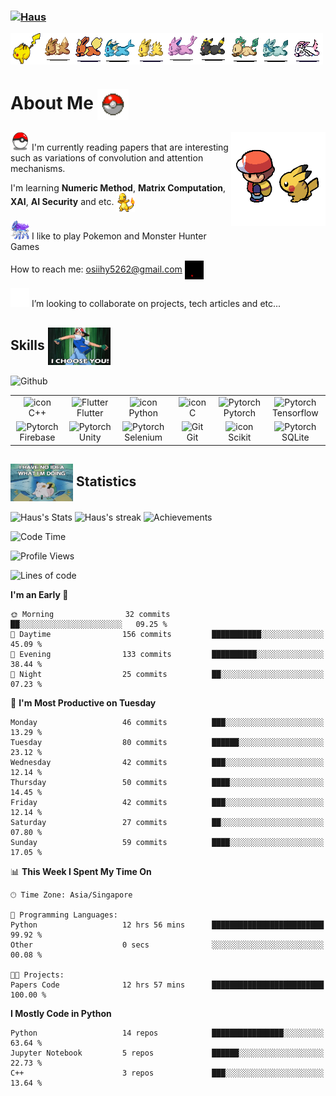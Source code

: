 <h3 align="left"><a href="https://github.com/Haus226">
   <img alt="Haus" src="https://readme-typing-svg.herokuapp.com?font=Fira+Code&pause=500&random=false&width=435&lines=Haus;AI%2FMath+enthusiast&width=700&height=60&color=68C3D4&vCenter=true&size=52" alt="Typing SVG"></a>
</h3>

 <div style="display: flex;">
<!--      <img src="assets/pokemonashq.gif" alt="Pikachu"> -->
     <img src="assets/pikachu_running.gif" alt="Pikachu", width=50px, height=50px>
     <img src="assets/eevee.gif" alt="Pikachu">
     <img src="assets/flareon.gif" alt="Pikachu">
     <img src="assets/vaporeon.gif" alt="Pikachu">
     <img src="assets/jolteon.gif" alt="Pikachu">
     <img src="assets/espeon.gif" alt="Pikachu">
     <img src="assets/umbreon.gif" alt="Pikachu">
     <img src="assets/leafeon.gif" alt="Pikachu">
     <img src="assets/glaceon.gif" alt="Pikachu">
     <img src="assets/sylveon.gif" alt="Pikachu">
 </div>

<h1 align="left">
   About Me
   <img align="center" src="assets/pokeball-throwing.gif" alt="Pikachu" width="50" height="50">
</h1>



<img width="30%" align="right" alt="Github" src="assets/ash_pikachu.gif"/>

<img src="assets/pokeball.gif" alt="Pikachu" width="30" height="30"> I'm currently reading papers that are interesting such as variations of convolution and attention mechanisms.

I'm learning __Numeric Method__, __Matrix Computation__, __XAI__, __AI Security__ and etc. <img align="center" src="assets/charmander_shiny.gif" alt="Pikachu" width="30" height="30"> 

<img src="assets/suicune.gif" alt="Pikachu" width="30" height="30"> I like to play Pokemon and Monster Hunter Games

How to reach me: osiihy5262@gmail.com <img align="center" src="assets/valor.gif" alt="Pikachu" width="30" height="30">

<img src="assets/sylveon_peek.gif" alt="Pikachu" width="30" height="30">  I’m looking to collaborate on projects, tech articles and etc... 



<h2> Skills <img align="center" src = "assets/i_choose_you.gif" width = 100px height=60px> </h2>

<img width="30%" alt="Github" src="https://github-readme-stats.vercel.app/api/top-langs/?username=Haus226&size_weight=0.01&count_weight=0.01&hide=cmake&layout=donut&langs_count=4"/>


   <table>
   <tr>
      <td align="center" width="96" valign="bottom">
        <img src="https://techstack-generator.vercel.app/cpp-icon.svg" alt="icon" width="48" height="48" />
        <br>C++
      </td>
      <td align="center" width="96" valign="bottom">
        <img src="https://raw.githubusercontent.com/rahulbanerjee26/githubAboutMeGenerator/main/icons/flutter.svg" width="48" height="48" alt="Flutter" />
        <br>Flutter
      </td>
      <td align="center" width="96" valign="bottom">
        <img src="https://techstack-generator.vercel.app/python-icon.svg" alt="icon" width="48" height="48" />
        <br>Python
      </td>
            <td align="center" width="96" valign="bottom">
        <img src='https://raw.githubusercontent.com/rahulbanerjee26/githubAboutMeGenerator/main/icons/c.svg' alt="icon" width="48" height="48" />
        <br>C
      </td>
      <td align="center" width="96" valign="bottom">
          <img src='https://raw.githubusercontent.com/rahulbanerjee26/githubAboutMeGenerator/main/icons/pytorch.svg' width="48" height="48" alt="Pytorch" />
         <br>Pytorch
      </td>
      <td align="center" width="96" valign="bottom">
          <img src='https://raw.githubusercontent.com/rahulbanerjee26/githubAboutMeGenerator/main/icons/tensorflow.svg' width="48" height="48" alt="Pytorch" />
         <br>Tensorflow
      </td>
   </tr>
   <tr>
      <td align="center" width="96" valign="bottom">
       <img src='https://raw.githubusercontent.com/rahulbanerjee26/githubAboutMeGenerator/main/icons/firebase.svg' width="48" height="48" alt="Pytorch" />
      <br>Firebase
      </td>
      <td align="center" width="96" valign="bottom">
       <img src='https://raw.githubusercontent.com/rahulbanerjee26/githubAboutMeGenerator/main/icons/unity.svg' width="48" height="48" alt="Pytorch" />
      <br>Unity
      </td>
      <td align="center" width="96" valign="bottom">
       <img src='https://raw.githubusercontent.com/rahulbanerjee26/githubAboutMeGenerator/main/icons/selenium.svg' width="48" height="48" alt="Pytorch" />
      <br>Selenium
      </td>
      <td align="center" width="96" valign="bottom">
        <img src="https://user-images.githubusercontent.com/25181517/192108372-f71d70ac-7ae6-4c0d-8395-51d8870c2ef0.png"
          width="48" height="48" alt="Git" />
        <br>Git
      </td>
    <td align="center" width="96" valign="bottom">
     <img src='https://raw.githubusercontent.com/rahulbanerjee26/githubAboutMeGenerator/main/icons/scikit.svg' alt="icon" width="48" height="48" />
     <br>Scikit
      </td>
      <td align="center" width="96" valign="bottom">
          <img src='https://raw.githubusercontent.com/rahulbanerjee26/githubAboutMeGenerator/main/icons/sqlite.svg' width="48" height="48" alt="Pytorch" />
         <br>SQLite
      </td>
   </tr>

      
  </table>
</div>

<h2> <img align="center" src = "assets/giphy.gif" width = 100px height=60px> Statistics</h2>

<img alt="Haus's Stats" src="https://denvercoder1-github-readme-stats.vercel.app/api/?username=Haus226&show_icons=true&include_all_commits=true&count_private=true&theme=react&hide_border=true&bg_color=1F222E&title_color=68C3D4&icon_color=FFE8D1&hide_title=true&hide=contribs"/>

<img alt="Haus's streak" src="http://github-readme-streak-stats.herokuapp.com?user=Haus226&theme=monokai&hide_border=true&date_format=j%20M%5B%20Y%5D&background=1F222E&stroke=FFFFFF&currStreakLabel=FFE8D1&sideLabels=FFE8D1&ring=68C3D4&fire=568EA3&currStreakNum=FFFFFF&sideNums=68C3D4"/>

<img alt="Achievements" src="https://github-profile-trophy.vercel.app/?username=Haus226&theme=nord&title=Commits,Followers,Stars,Repositories&no-frame=true&margin-w=18"/>





<!--START_SECTION:waka-->
![Code Time](http://img.shields.io/badge/Code%20Time-473%20hrs%207%20mins-blue)

![Profile Views](http://img.shields.io/badge/Profile%20Views-0-blue)

![Lines of code](https://img.shields.io/badge/From%20Hello%20World%20I%27ve%20Written-1.6%20million%20lines%20of%20code-blue)

**I'm an Early 🐤** 

```text
🌞 Morning                32 commits          ██░░░░░░░░░░░░░░░░░░░░░░░   09.25 % 
🌆 Daytime                156 commits         ███████████░░░░░░░░░░░░░░   45.09 % 
🌃 Evening                133 commits         ██████████░░░░░░░░░░░░░░░   38.44 % 
🌙 Night                  25 commits          ██░░░░░░░░░░░░░░░░░░░░░░░   07.23 % 
```
📅 **I'm Most Productive on Tuesday** 

```text
Monday                   46 commits          ███░░░░░░░░░░░░░░░░░░░░░░   13.29 % 
Tuesday                  80 commits          ██████░░░░░░░░░░░░░░░░░░░   23.12 % 
Wednesday                42 commits          ███░░░░░░░░░░░░░░░░░░░░░░   12.14 % 
Thursday                 50 commits          ████░░░░░░░░░░░░░░░░░░░░░   14.45 % 
Friday                   42 commits          ███░░░░░░░░░░░░░░░░░░░░░░   12.14 % 
Saturday                 27 commits          ██░░░░░░░░░░░░░░░░░░░░░░░   07.80 % 
Sunday                   59 commits          ████░░░░░░░░░░░░░░░░░░░░░   17.05 % 
```


📊 **This Week I Spent My Time On** 

```text
🕑︎ Time Zone: Asia/Singapore

💬 Programming Languages: 
Python                   12 hrs 56 mins      █████████████████████████   99.92 % 
Other                    0 secs              ░░░░░░░░░░░░░░░░░░░░░░░░░   00.08 % 

🐱‍💻 Projects: 
Papers Code              12 hrs 57 mins      █████████████████████████   100.00 % 
```

**I Mostly Code in Python** 

```text
Python                   14 repos            ████████████████░░░░░░░░░   63.64 % 
Jupyter Notebook         5 repos             ██████░░░░░░░░░░░░░░░░░░░   22.73 % 
C++                      3 repos             ███░░░░░░░░░░░░░░░░░░░░░░   13.64 % 
```




<!--END_SECTION:waka-->





